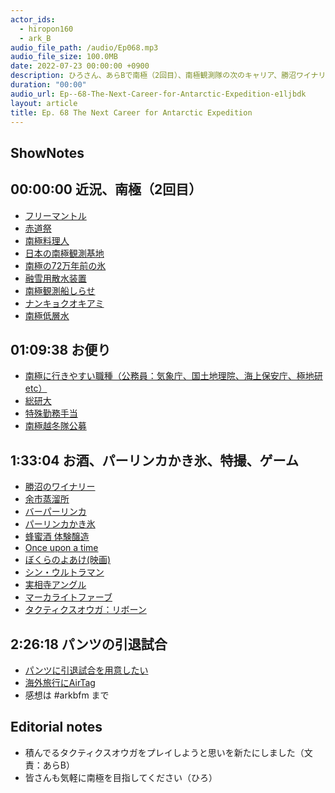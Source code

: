 ```yaml
---
actor_ids:
  - hiropon160
  - ark_B
audio_file_path: /audio/Ep068.mp3
audio_file_size: 100.0MB
date: 2022-07-23 00:00:00 +0900
description: ひろさん、あらBで南極（2回目）、南極観測隊の次のキャリア、勝沼ワイナリー、余市蒸留所、パーリンカ、実相寺アングル、タクティクスオウガ：リボーン、パンツの引退試合などについて話しました。
duration: "00:00"
audio_url: Ep--68-The-Next-Career-for-Antarctic-Expedition-e1ljbdk
layout: article
title: Ep. 68 The Next Career for Antarctic Expedition
---
```

## ShowNotes

## 00:00:00 近況、南極（2回目）

* [フリーマントル](https://bit.ly/3v9NZxj)
* [赤道祭](https://bit.ly/3S69Yzl)
* [南極料理人](https://amzn.to/3RVlPjg)
* [日本の南極観測基地](https://www.nipr.ac.jp/antarctic/jarestations/)
* [南極の72万年前の氷](https://emira-t.jp/ace/14468/)
* [融雪用散水装置](https://www.nipr.ac.jp/jare-backnumber/now/back51/20091214.html)
* [南極観測船しらせ](https://www.arrowmarine.co.jp/shirase)
* [ナンキョクオキアミ](https://bit.ly/3PL9YCO)
* [南極低層水](http://wwwoa.ees.hokudai.ac.jp/readings/2011/ohshima_ice-ocean02.html)

## 01:09:38 お便り

* [南極に行きやすい職種（公務員：気象庁、国土地理院、海上保安庁、極地研 etc）](https://www.nipr.ac.jp/antarctic/science-plan10/kihon.html)
* [総研大](https://www.soken.ac.jp/)
* [特殊勤務手当](https://elaws.e-gov.go.jp/document?lawid=335RJNJ09030000_20220401_504RJNJ09030105)
* [南極越冬隊公募](https://www.nipr.ac.jp/info/r4-64-setsuei/doc01.html)

## 1:33:04 お酒、パーリンカかき氷、特撮、ゲーム

* [勝沼のワイナリー](https://www.winery.or.jp/winery-map/area/yamanashi-katsunuma/)
* [余市蒸溜所](https://www.nikka.com/distilleries/yoichi/)
* [バーパーリンカ](https://www.palinka.bar/)
* [パーリンカかき氷](https://bit.ly/3PLsHhp)
* [蜂蜜酒 体験醸造](https://camp-fire.jp/projects/321395/activities/370564)
* [Once upon a time](https://sites.google.com/view/hobbit-cafe)
* [ぼくらのよあけ(映画)](https://bokuranoyoake.com/)
* [シン・ウルトラマン](https://shin-ultraman.jp/)
* [実相寺アングル](https://magmix.jp/post/56074)
* [マーカライトファーブ](https://bit.ly/3yRV3Qk)
* [タクティクスオウガ：リボーン](https://games.nme-jp.com/news/13659/)

## 2:26:18 パンツの引退試合

* [パンツに引退試合を用意したい](https://voicy.jp/channel/757/349761)
* [海外旅行にAirTag](http://cosmicalz.com/airtagapplelostbaggage)
* 感想は #arkbfm まで

## Editorial notes

* 積んでるタクティクスオウガをプレイしようと思いを新たにしました（文責：あらB）
* 皆さんも気軽に南極を目指してください（ひろ）